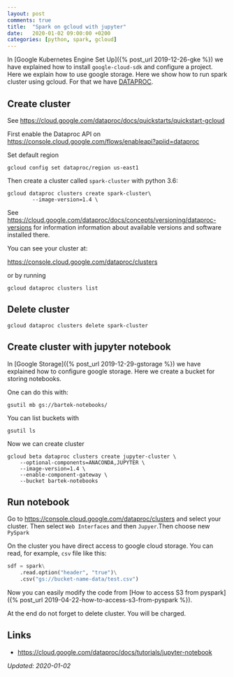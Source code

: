 ```yaml
---
layout: post
comments: true
title:  "Spark on gcloud with jupyter"
date:   2020-01-02 09:00:00 +0200
categories: [python, spark, gcloud]
---
```


In [Google Kubernetes Engine Set Up]({% post_url 2019-12-26-gke %}) we have explained how to install
`google-cloud-sdk` and configure a project. Here we explain how to use google storage. Here we show
how to run spark cluster using gcloud. 
For that we have [DATAPROC](https://cloud.google.com/dataproc/).

## Create cluster

See <https://cloud.google.com/dataproc/docs/quickstarts/quickstart-gcloud>

First enable the Dataproc API on <https://console.cloud.google.com/flows/enableapi?apiid=dataproc>

Set default region

``` shell
gcloud config set dataproc/region us-east1
```

Then create a cluster called `spark-cluster` with python 3.6:

``` shell
gcloud dataproc clusters create spark-cluster\
        --image-version=1.4 \
```

See <https://cloud.google.com/dataproc/docs/concepts/versioning/dataproc-versions> for information
information about available versions and software installed there.

You can see your cluster at:

<https://console.cloud.google.com/dataproc/clusters>

or by running

``` shell
gcloud dataproc clusters list
```

## Delete cluster

``` shell
gcloud dataproc clusters delete spark-cluster
```


## Create cluster with jupyter notebook

In [Google Storage]({% post_url 2019-12-29-gstorage %}) 
we have explained how to configure google storage. Here we create a bucket for storing notebooks.

One can do this with:

``` shell
gsutil mb gs://bartek-notebooks/
```

You can list buckets with

``` shell
gsutil ls
```

Now we can create cluster 

``` shell
gcloud beta dataproc clusters create jupyter-cluster \
    --optional-components=ANACONDA,JUPYTER \
    --image-version=1.4 \
    --enable-component-gateway \
    --bucket bartek-notebooks
```

## Run notebook

Go to 
<https://console.cloud.google.com/dataproc/clusters>
and select your cluster. Then select `Web Interfaces` and then `Jupyer`.Then choose new `PySpark`

On the cluster you have direct access to google cloud storage. You can read, for example, `csv` file
like this:

``` python 
sdf = spark\
    .read.option("header", "true")\
    .csv("gs://bucket-name-data/test.csv")
```

Now you can easily modify the code 
from [How to access S3 from pyspark]({% post_url 2019-04-22-how-to-access-s3-from-pyspark %}).

At the end do not forget to delete cluster. You will be charged.

## Links
* https://cloud.google.com/dataproc/docs/tutorials/jupyter-notebook



_Updated: 2020-01-02_

